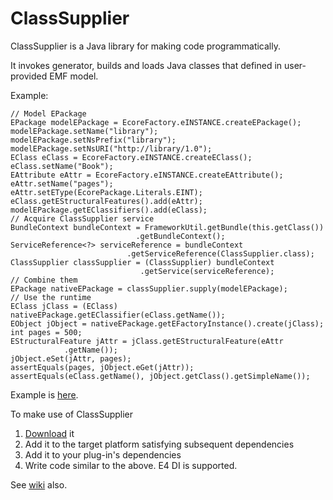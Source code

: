 ClassSupplier
===========

ClassSupplier is a Java library for making code programmatically.  

It invokes generator, builds and loads Java classes that defined in user-provided EMF model.  


Example:  

    // Model EPackage
    EPackage modelEPackage = EcoreFactory.eINSTANCE.createEPackage();
    modelEPackage.setName("library");
    modelEPackage.setNsPrefix("library");
    modelEPackage.setNsURI("http://library/1.0");
    EClass eClass = EcoreFactory.eINSTANCE.createEClass();
    eClass.setName("Book");
    EAttribute eAttr = EcoreFactory.eINSTANCE.createEAttribute();
    eAttr.setName("pages");
    eAttr.setEType(EcorePackage.Literals.EINT);
    eClass.getEStructuralFeatures().add(eAttr);
    modelEPackage.getEClassifiers().add(eClass);
    // Acquire ClassSupplier service
    BundleContext bundleContext = FrameworkUtil.getBundle(this.getClass())
                                .getBundleContext();
    ServiceReference<?> serviceReference = bundleContext
                              .getServiceReference(ClassSupplier.class);
    ClassSupplier classSupplier = (ClassSupplier) bundleContext
                                 .getService(serviceReference);
    // Combine them
    EPackage nativeEPackage = classSupplier.supply(modelEPackage); 
    // Use the runtime
    EClass jClass = (EClass) nativeEPackage.getEClassifier(eClass.getName());
    EObject jObject = nativeEPackage.getEFactoryInstance().create(jClass); 
    int pages = 500;
    EStructuralFeature jAttr = jClass.getEStructuralFeature(eAttr
                .getName());
    jObject.eSet(jAttr, pages);
    assertEquals(pages, jObject.eGet(jAttr));
    assertEquals(eClass.getName(), jObject.getClass().getSimpleName());  

Example is [here](/org.classupplier.test/src/org/classupplier/test/ClassSupplierTests.java).  

To make use of ClassSupplier

1.  [Download](https://github.com/kirillzotkin/ClassSupplier/releases) it
2.  Add it to the target platform satisfying subsequent dependencies
3.  Add it to your plug-in's dependencies
4.  Write code similar to the above. E4 DI is supported.

See [wiki](https://github.com/kirillzotkin/ClassSupplier/wiki) also.
